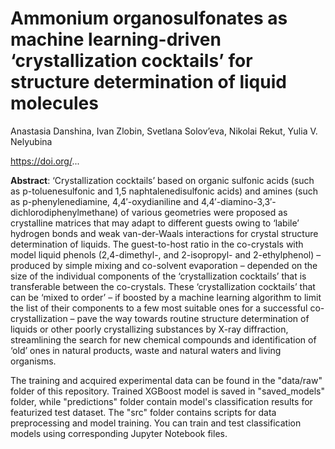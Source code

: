 # Ammonium organosulfonates as machine learning-driven ‘crystallization cocktails’ for structure determination of liquid molecules

Anastasia Danshina, Ivan Zlobin, Svetlana Solov’eva, Nikolai Rekut, Yulia V. Nelyubina

https://doi.org/...

**Abstract**: ‘Crystallization cocktails’ based on organic sulfonic acids (such as p-toluenesulfonic and 1,5 naphtalenedisulfonic acids) and amines (such as p-phenylenediamine, 4,4′-oxydianiline and 4,4′-diamino-3,3′-dichlorodiphenylmethane) of various geometries were proposed as crystalline matrices that may adapt to different guests owing to ‘labile’ hydrogen bonds and weak van-der-Waals interactions for crystal structure determination of liquids. The guest-to-host ratio in the co-crystals with model liquid phenols (2,4-dimethyl-, and 2-isopropyl- and 2-ethylphenol) – produced by simple mixing and co-solvent evaporation – depended on the size of the individual components of the ‘crystallization cocktails’ that is transferable between the co-crystals. These ‘crystallization cocktails’ that can be ‘mixed to order’ – if boosted by a machine learning algorithm to limit the list of their components to a few most suitable ones for a successful co-crystallization – pave the way towards routine structure determination of liquids or other poorly crystallizing substances by X-ray diffraction, streamlining the search for new chemical compounds and identification of ‘old’ ones in natural products, waste and natural waters and living organisms.

The training and acquired experimental data can be found in the "data/raw" folder of this repository. Trained XGBoost model is saved in "saved_models" folder, while "predictions" folder contain model's classification results for featurized test dataset. The "src" folder contains scripts for data preprocessing and model training. You can train and test classification models using corresponding Jupyter Notebook files.
